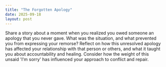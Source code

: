 ```yaml
---
title: "The Forgotten Apology"
date: 2025-09-18
layout: post
---
```


Share a story about a moment when you realized you owed someone an apology that you never gave. What was the situation, and what prevented you from expressing your remorse? Reflect on how this unresolved apology has affected your relationship with that person or others, and what it taught you about accountability and healing. Consider how the weight of this unsaid 'I'm sorry' has influenced your approach to conflict and repair.
